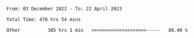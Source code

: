 <!--START_SECTION:waka-->

```text
From: 03 December 2022 - To: 22 April 2023

Total Time: 478 hrs 54 mins

Other          385 hrs 1 min   >>>>>>>>>>>>>>>>>>>>-----   80.40 %
```

<!--END_SECTION:waka-->